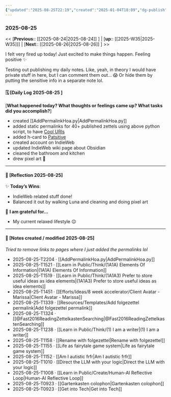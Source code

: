 ```yaml
---
{"updated":"2025-08-25T22:19","created":"2025-01-04T18:09","dg-publish":true,"dg-path":" Live2025-08-25.md","permalink":"/live2025-08-25/","dgPassFrontmatter":true,"noteIcon":"1"}
---
```


### 2025-08-25
<< [**Previous**:: [[2025-08-24\|2025-08-24]] ] | [**up**:: [[2025-W35\|2025-W35]]] | [**Next**:: [[2025-08-26\|2025-08-26]] ] >>

I felt very fired up today! Just excited to make things happen. Feeling positive ✨️ 

Testing out publishing my daily notes. Like, yeah, in theory I would have private stuff in here, but I can comment them out... 😱 Or hide them by putting the sensitive info in a separate note lol.  

#### 🗓️ [Daily Log 2025-08-25 ]
[**What happened today? What thoughts or feelings came up? What tasks did you accomplish?**]
- created [[AddPermalinkHoa.py\|AddPermalinkHoa.py]]
- added static permalinks for 40+ published zettels using above python script, to have [Cool URIs](https://www.w3.org/Provider/Style/URI)
- added h-card to [Patsitive](https://patsitive.co.nz )
- created account on IndieWeb 
- updated IndieWeb wiki page about Obsidian 
- cleaned the bathroom and kitchen 
- drew pixel art 🎨 


--- 
#### 🌙 [Reflection 2025-08-25]

✨ **Today’s Wins**:  
- IndieWeb related stuff done! 
- Balanced it out by walking Luna and cleaning and doing pixel art 

🌻 **I am grateful for...**
- My current relaxed lifestyle 😌 


---

#### 📝 [Notes created / modified 2025-08-25]

_Tried to remove links to pages where I just added the permalinks lol_

- 2025-08-25-T2204 · [[AddPermalinkHoa.py\|AddPermalinkHoa.py]]
- 2025-08-25-T1521 · [[Learn in Public/Think/(1A1A) Elements Of Information\|(1A1A) Elements Of Information]]
- 2025-08-25-T1519 · [[Learn in Public/Think/(1A1A3) Prefer to store useful ideas as idea elements\|(1A1A3) Prefer to store useful ideas as idea elements]]
- 2025-08-25-T1451 · [[Efforts/Ideas/8 week accelerator/Client Avatar - Marissa\|Client Avatar - Marissa]]
- 2025-08-25-T1339 · [[Resources/Templates/Add folgezettel permalink\|Add folgezettel permalink]]
- 2025-08-25-T1324 · [[@Fast2016ReadingZettelkastenSearching\|@Fast2016ReadingZettelkastenSearching]]
- 2025-08-25-T1238 · [[Learn in Public/Think/(1) I am a writer\|(1) I am a writer]]
- 2025-08-25-T1158 · [[Rename with folgezettel\|Rename with folgezettel]]
- 2025-08-25-T1155 · [[Life as fairytale game system\|Life as fairytale game system]]
- 2025-08-25-T1152 · [[Am I autistic frfr\|Am I autistic frfr]]
- 2025-08-25-T1010 · [[Direct the LLM with your logic\|Direct the LLM with your logic]]
- 2025-08-25-T1008 · [[Learn in Public/Create/Human-AI Reflective Loop\|Human-AI Reflective Loop]]
- 2025-08-25-T0923 · [[Gartenkasten colophon\|Gartenkasten colophon]]
- 2025-08-25-T0923 · [[Get into Tech\|Get into Tech]]